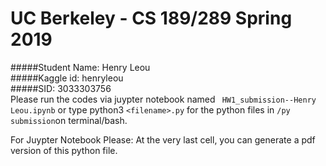 # UC Berkeley - CS 189/289 Spring 2019
#####Student Name: Henry Leou <br>
#####Kaggle id: henryleou <br>
#####SID: 3033303756 <br>
Please run the codes via juypter notebook named ` HW1_submission--Henry Leou.ipynb` or type python3 `<filename>.py` for the python files in `/py submission`on terminal/bash.

For Juypter Notebook Please:
At the very last cell, you can generate a pdf version of this python file.
